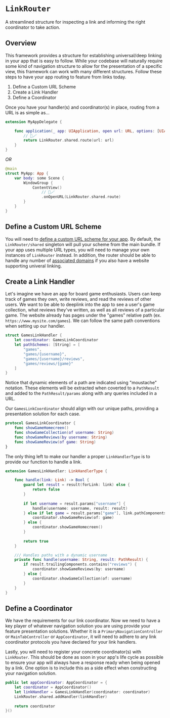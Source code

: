 # ``LinkRouter``

A streamlined structure for inspecting a link and informing the right coordinator to take action.

## Overview

This framework provides a structure for establishing universal/deep linking in your app that is easy to follow. While your codebase will naturally require some kind of navigation structure to allow for the presentation of a specific view, this framework can work with many different structures. Follow these steps to have your app routing to feature from links today.

1. Define a Custom URL Scheme
2. Create a Link Handler
3. Define a Coordinator

Once you have your handler(s) and coordinator(s) in place, routing from a URL is as simple as...

```swift
extension MyAppDelegate {

    func application(_ app: UIApplication, open url: URL, options: [UIApplication.OpenURLOptionsKey: Any] = [:]) -> Bool {
        // 🔗🪄
        return LinkRouter.shared.route(url: url)
    }
}
```
_OR_
```swift
@main
struct MyApp: App {
    var body: some Scene {
        WindowGroup {
            ContentView()
                // 🔗🪄
                .onOpenURL(LinkRouter.shared.route) 
        }
    }
}
```

## Define a Custom URL Scheme

You will need to [define a custom URL scheme for your app](https://developer.apple.com/documentation/xcode/defining-a-custom-url-scheme-for-your-app). By default, the ``LinkRouter/shared`` singleton will pull your scheme from the main bundle. If your app uses multiple URL types, you will need to manage your own instances of ``LinkRouter`` instead. In addition, the router should be able to handle any number of [associated domains](https://developer.apple.com/documentation/xcode/configuring-an-associated-domain) if you also have a website supporting univeral linking.

## Create a Link Handler

Let's imagine we have an app for board game enthusiasts. Users can keep track of games they own, write reviews, and read the reviews of other users. We want to be able to deeplink into the app to see a user's game collection, what reviews they've written, as well as all reviews of a particular game. The website already has pages under the "games" relative path (ex. `https://www.mysite.com/games`). We can follow the same path conventions when setting up our handler.

```swift
struct GamesLinkHandler {
    let coordinator: GamesLinkCoordinator
    let pathSchemes: [String] = [
        "games",
        "games/{username}",
        "games/{username}/reviews",
        "games/reviews/{game}"
    ]
}
```

Notice that dynamic elements of a path are indicated using "moustache" notation. These elements will be extracted when coverted to a ``PathResult`` and added to the ``PathResult/params`` along with any queries included in a URL.

Our `GamesLinkCoordinator` should align with our unique paths, providing a presentation solution for each case.

```swift
protocol GamesLinkCoordinator {
    func showGameHomecreen()
    func showGameCollection(of username: String)
    func showGameReviews(by username: String)
    func showGameReview(of game: String)
}
```

The only thing left to  make our handler a proper ``LinkHandlerType`` is to provide our function to handle a link.

```swift
extension GamesLinkHandler: LinkHandlerType {

    func handle(link: Link) -> Bool {
        guard let result = result(forLink: link) else {
            return false
        }
        
        if let username = result.params["username"] {
            handle(username: username, result: result)
        } else if let game = result.params["game"], link.pathComponents.contains("reviews") {
            coordinator.showGameReview(of: game)
        } else {
            coordinator.showGameHomecreen()
        }
        
        return true
    }

    /// Handles paths with a dynamic username
    private func handle(username: String, result: PathResult) {
        if result.trailingComponents.contains("reviews") {
            coordinator.showGameReviews(by: username)
        } else {
            coordinator.showGameCollection(of: username)
        }
    }
}
```

## Define a Coordinator

We have the requirements for our link coordinator. Now we need to have a key player of whatever navigation solution you are using provide your feature presentation solutions. Whether it is a `PrimaryNavigationController` or `MainTabController` or `AppCoordinator`, it will need to adhere to any link coordinator protocols you have declared for your link handlers. 

Lastly, you will need to register your concrete coordinator(s) with ``LinkRouter``. This should be done as soon in your app's life cycle as possible to ensure your app will always have a response ready when being opened by a link. One option is to include this as a side effect when constructing your navigation solution.

```swift
public let appCoordinator: AppCoordinator = {
    let coordinator = AppCoordinator()
    let linkHandler = GamesLinkHandler(coordinator: coordinator)
    LinkRouter.shared.addHandler(linkHandler)
        
    return coordinator
}()
```